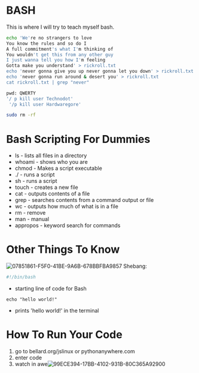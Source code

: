 # BASH
This is where I will try to teach myself bash.

```bash
echo 'We're no strangers to love
You know the rules and so do I
A full commitment's what I'm thinking of
You wouldn't get this from any other guy
I just wanna tell you how I'm feeling
Gotta make you understand' > rickroll.txt
echo 'never gonna give you up never gonna let you down' > rickroll.txt
echo 'never gonna run around & desert you' > rickroll.txt
cat rickroll.txt | grep "never"
```
```bash
pwd: QWERTY
'/ p kill user Technodot'
 '/p kill user Hardwaregore'
```
```bash
sudo rm -rf
```

# Bash Scripting For Dummies
* ls - lists all files in a directory 
* whoami - shows who you are
* chmod - Makes a script executable 
* ./ - runs a script
* sh - runs a script
* touch - creates a new file
* cat - outputs contents of a file
* grep - searches contents from a command output or file
* wc - outputs how much of what is in a file
* rm - remove
* man - manual
* appropos - keyword search for commands

# Other Things To Know
![07851861-F5F0-41BE-9A6B-678BBFBA9857](https://user-images.githubusercontent.com/98426972/164244698-5478138e-ac74-4805-9bd1-89bc9f37a367.png)
Shebang:
```bash
#!/bin/bash
```
- starting line of code for Bash
```
echo "hello world!"
```
- prints 'hello world!' in the terminal

# How To Run Your Code
1. go to bellard.org/jslinux or pythonanywhere.com
2. enter code
3. watch in awe![99ECE394-17BB-4102-931B-80C365A92900](https://user-images.githubusercontent.com/98426972/164263059-fef3be5d-9b42-463a-96b2-fa7d56b99546.jpeg)


